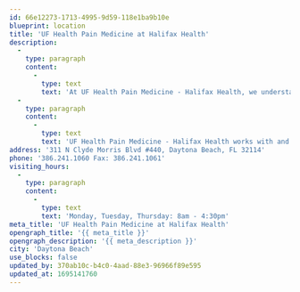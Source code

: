 ```yaml
---
id: 66e12273-1713-4995-9d59-118e1ba9b10e
blueprint: location
title: 'UF Health Pain Medicine at Halifax Health'
description:
  -
    type: paragraph
    content:
      -
        type: text
        text: 'At UF Health Pain Medicine - Halifax Health, we understand how much pain can affect your life. Our goal is to find a personalized treatment plan that offers pain relief and keeps the pain from returning. Our UF Health physicians work closely with each patient to choose the right treatment plan and non-opioid solution to pain. Our comprehensive treatments include steroid injections, facet procedures, nerve blocks, non-opiate pain medication and more.'
  -
    type: paragraph
    content:
      -
        type: text
        text: 'UF Health Pain Medicine - Halifax Health works with and is a part of the UF Health Spine Center at Halifax Health and works closely with our expert neurosurgeons to provide multidisciplinary care and multiple options to treat your pain.'
address: '311 N Clyde Morris Blvd #440, Daytona Beach, FL 32114'
phone: '386.241.1060 Fax: 386.241.1061'
visiting_hours:
  -
    type: paragraph
    content:
      -
        type: text
        text: 'Monday, Tuesday, Thursday: 8am - 4:30pm'
meta_title: 'UF Health Pain Medicine at Halifax Health'
opengraph_title: '{{ meta_title }}'
opengraph_description: '{{ meta_description }}'
city: 'Daytona Beach'
use_blocks: false
updated_by: 370ab10c-b4c0-4aad-88e3-96966f89e595
updated_at: 1695141760
---
```

